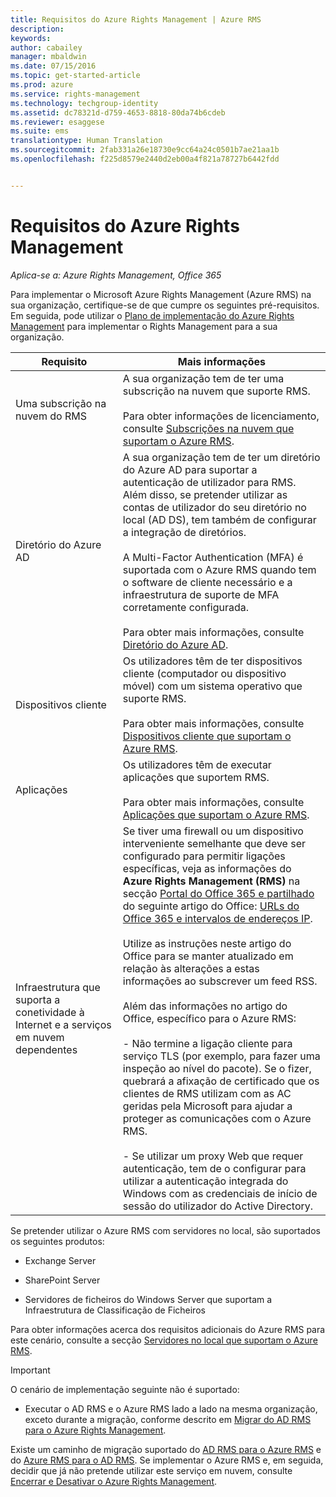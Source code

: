 ```yaml
---
title: Requisitos do Azure Rights Management | Azure RMS
description: 
keywords: 
author: cabailey
manager: mbaldwin
ms.date: 07/15/2016
ms.topic: get-started-article
ms.prod: azure
ms.service: rights-management
ms.technology: techgroup-identity
ms.assetid: dc78321d-d759-4653-8818-80da74b6cdeb
ms.reviewer: esaggese
ms.suite: ems
translationtype: Human Translation
ms.sourcegitcommit: 2fab331a26e18730e9cc64a24c0501b7ae21aa1b
ms.openlocfilehash: f225d8579e2440d2eb00a4f821a78727b6442fdd


---
```


# Requisitos do Azure Rights Management

*Aplica-se a: Azure Rights Management, Office 365*


Para implementar o Microsoft Azure Rights Management (Azure RMS) na sua organização, certifique-se de que cumpre os seguintes pré-requisitos. Em seguida, pode utilizar o [Plano de implementação do Azure Rights Management](../plan-design/deployment-roadmap.md) para implementar o Rights Management para a sua organização.

|Requisito|Mais informações|
|---------------|--------------------|
|Uma subscrição na nuvem do RMS|A sua organização tem de ter uma subscrição na nuvem que suporte RMS.<br /><br />Para obter informações de licenciamento, consulte [Subscrições na nuvem que suportam o Azure RMS](requirements-subscriptions.md).|
|Diretório do Azure AD|A sua organização tem de ter um diretório do Azure AD para suportar a autenticação de utilizador para RMS. Além disso, se pretender utilizar as contas de utilizador do seu diretório no local (AD DS), tem também de configurar a integração de diretórios.<br /><br />A Multi-Factor Authentication (MFA) é suportada com o Azure RMS quando tem o software de cliente necessário e a infraestrutura de suporte de MFA corretamente configurada.<br /><br />Para obter mais informações, consulte [Diretório do Azure AD](requirements-azure-ad.md).|
|Dispositivos cliente|Os utilizadores têm de ter dispositivos cliente (computador ou dispositivo móvel) com um sistema operativo que suporte RMS.<br /><br />Para obter mais informações, consulte [Dispositivos cliente que suportam o Azure RMS](requirements-client-devices.md).|
|Aplicações|Os utilizadores têm de executar aplicações que suportem RMS.<br /><br />Para obter mais informações, consulte [Aplicações que suportam o Azure RMS](requirements-applications.md).|
|Infraestrutura que suporta a conetividade à Internet e a serviços em nuvem dependentes|Se tiver uma firewall ou um dispositivo interveniente semelhante que deve ser configurado para permitir ligações específicas, veja as informações do **Azure Rights Management (RMS)** na secção [Portal do Office 365 e partilhado](https://support.office.com/article/Office-365-URLs-and-IP-address-ranges-8548a211-3fe7-47cb-abb1-355ea5aa88a2#BKMK_Portal-identity) do seguinte artigo do Office: [URLs do Office 365 e intervalos de endereços IP](https://support.office.com/en-US/article/Office-365-URLs-and-IP-address-ranges-8548a211-3fe7-47cb-abb1-355ea5aa88a2).<br /><br />Utilize as instruções neste artigo do Office para se manter atualizado em relação às alterações a estas informações ao subscrever um feed RSS.<br /><br />Além das informações no artigo do Office, específico para o Azure RMS:<br /><br />- Não termine a ligação cliente para serviço TLS (por exemplo, para fazer uma inspeção ao nível do pacote). Se o fizer, quebrará a afixação de certificado que os clientes de RMS utilizam com as AC geridas pela Microsoft para ajudar a proteger as comunicações com o Azure RMS.<br /><br />- Se utilizar um proxy Web que requer autenticação, tem de o configurar para utilizar a autenticação integrada do Windows com as credenciais de início de sessão do utilizador do Active Directory.|

Se pretender utilizar o Azure RMS com servidores no local, são suportados os seguintes produtos:

-   Exchange Server

-   SharePoint Server

-   Servidores de ficheiros do Windows Server que suportam a Infraestrutura de Classificação de Ficheiros

Para obter informações acerca dos requisitos adicionais do Azure RMS para este cenário, consulte a secção [Servidores no local que suportam o Azure RMS](requirements-servers.md).

> [!IMPORTANT]
> O cenário de implementação seguinte não é suportado:
> 
> -   Executar o AD RMS e o Azure RMS lado a lado na mesma organização, exceto durante a migração, conforme descrito em [Migrar do AD RMS para o Azure Rights Management](../plan-design/migrate-from-ad-rms-to-azure-rms.md).
> 
> Existe um caminho de migração suportado do [AD RMS para o Azure RMS](http://technet.microsoft.com/library/Dn858447.aspx) e do [Azure RMS para o AD RMS](http://msdn.microsoft.com/library/azure/dn629429.aspx). Se implementar o Azure RMS e, em seguida, decidir que já não pretende utilizar este serviço em nuvem, consulte [Encerrar e Desativar o Azure Rights Management](../deploy-use/decommission-deactivate.md).






<!--HONumber=Jul16_HO3-->


